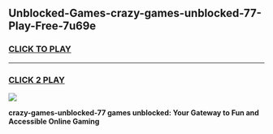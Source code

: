 
## Unblocked-Games-crazy-games-unblocked-77-Play-Free-7u69e
<h3>
<a href="https://premium76.site?title=crazy-games-unblocked-77&ref=10A">CLICK TO PLAY</a></h3>
<hr>

<h3>
<a href="https://premium76.site?title=crazy-games-unblocked-77&ref=10A">CLICK 2 PLAY</a>
  
</h3>

<a href="https://premium76.site?title=crazy-games-unblocked-77&ref=10A"><img src="https://clearcache.store/games.png"></a>


**crazy-games-unblocked-77 games unblocked: Your Gateway to Fun and Accessible Online Gaming**
